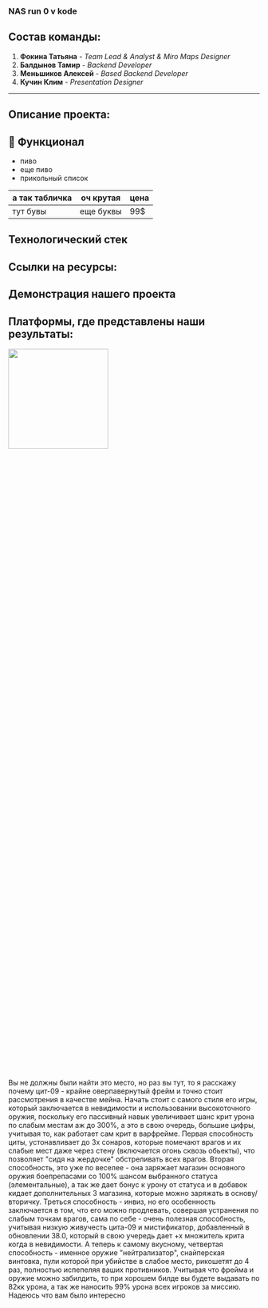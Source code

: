 ### NAS run 0 v kode


## Состав команды:

1. **Фокина Татьяна** - _Team Lead & Analyst & Miro Maps Designer_
2. **Балдынов Тамир** - _Backend Developer_
3. **Меньшиков Алексей** - _Based Backend Developer_
4. **Кучин Клим** - _Presentation Designer_

---

## Описание проекта:

## 🚀 Функционал
* пиво
* еще пиво
* прикольный список

| а так табличка | оч крутая | цена |
| --- | --- | --- |
| тут бувы | еще буквы | 99$ |

## Технологический стек

## Ссылки на ресурсы:

## Демонстрация нашего проекта

## Платформы, где представлены наши результаты:
<img src="https://github.com/user-attachments/assets/f66c0874-dea2-410c-9e73-3c02447fbdd3" width="200" height="200">
























<br />
<br />
<br />
<br />
<br />
<br />
<br />
<br />
<br />
<br />
<br />
<br />
<br />
<br />
<br />
<br />
<br />
<br />
<br />
<br />
<br />
<br />
<br />
<br />
<br />
<br />
<br />
<br />
<br />
<br />
<br />
<br />
<br />
<br />
<br />
<br />
<br />
<br />
<br />
<br />
<br />
<br />
<br />
<br />
<br />
<br />
<br />
<br />
<br />
<br />
<br />
<br />
<br />
<br />
<br />
<br />
<br />
<br />
<br />
<br />
<br />
<br />
<br />
<br />
<br />
<br />
<br />
<br />
<br />
<br />
<br />
<br />
<br />
<br />
<br />
Вы не должны были найти это место, но раз вы тут, то я расскажу почему цит-09 - крайне оверпавернутый фрейм и точно стоит рассмотрения в качестве мейна.
Начать стоит с самого стиля его игры, который заключается в невидимости и использовании высокоточного оружия, поскольку его пассивный навык увеличивает шанс крит урона по слабым местам аж до 300%, а это в свою очередь, большие цифры, учитывая то, как работает сам крит в варфрейме. Первая способность циты, устонавливает до 3х сонаров, которые помечают врагов и их слабые мест даже через стену (включается огонь сквозь обьекты), что позволяет "сидя на жердочке" обстреливать всех врагов. Вторая способность, это уже по веселее - она заряжает магазин основного оружия боепрепасами со 100% шансом выбранного статуса (элементальные), а так же дает бонус к урону от статуса и в добавок кидает дополнительных 3 магазина, которые можно заряжать в основу/вторичку. Треться способность - инвиз, но его особенность заключается в том, что его можно продлевать, совершая устранения по слабым точкам врагов, сама по себе - очень полезная способность, учитывая низкую живучесть цита-09 и мистификатор, добавленный в обновлении 38.0, который в свою учередь дает +х множитель крита когда в невидимости. А теперь к самому вкусному, четвертая способность - именное оружие "нейтрализатор", снайперская винтовка, пули которой при убийстве в слабое место, рикошетят до 4 раз, полностью испепеляя ваших противников. Учитывая что фрейма и оружие можно забилдить, то при хорошем билде вы будете выдавать по 82кк урона, а так же наносить 99% урона всех игроков за миссию. Надеюсь что вам было интересно
